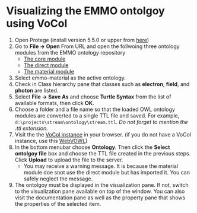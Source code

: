 # Visualizing the EMMO ontolgoy using VoCol
1. Open Protege (install version 5.5.0 or upper from [here](https://protege.stanford.edu/))
2. Go to **File -> Open** From URL and open the follwoing three ontology modules from the EMMO ontology repository
   * [The core module](https://raw.githubusercontent.com/emmo-repo/EMMO/v0.9.9r2/emmo/core/emmo-core.owl)
   * [The direct module](https://github.com/emmo-repo/EMMO/blob/v0.9.9r2/emmo/core/emmo-direct.owl)
   * [The material module](https://raw.githubusercontent.com/emmo-repo/EMMO/v0.9.9r2/emmo/material/emmo-material.owl)
3. Select emmo-material as the active ontology.
4. Check in Class hierarchy pane that classes such as **electron**, **field**, and **photon** are listed.
5. Select **File -> Save As** and choose **Turtle Syntax** from the list of available formats, then click **OK**.
6. Choose a folder and a file name so that the loaded OWL ontology modules are converted to a single TTL file and saved. For example, `d:\projects\stream\ontology\stream.ttl`. *Do not forget to mention the .ttl extension.*
7. Visit the the [VoCol instance]() in your browser. (if you do not have a VoCol instance, use this [WebVOWL](http://www.visualdataweb.de/webvowl/))
8. In the bottom menubar choose **Ontology**. Then click the **Select ontolgoy file** box and choose the TTL file created in the previous steps. Click **Upload** to upload the file to the server.
   * You may receive a warning message. It is because the material module doe snot use the direct module but has imported it. You can safely neglect the message.
9. The ontolgoy must be displayed in the visualization pane. If not, switch to the visualization pane available on top of the window. You can also visit the documentation pane as well as the property pane that shows the properties of the selected item.
 